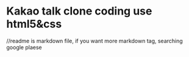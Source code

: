 # Kakao talk clone coding use html5&css

//readme is markdown file, if you want more markdown tag, searching google plaese
